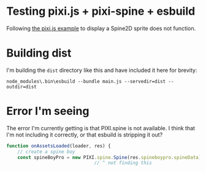# Testing pixi.js + pixi-spine + esbuild

Following [the pixi.js example](https://pixijs.io/examples/?v=dev#/plugin-spine/spineboy-pro.js) to display a Spine2D sprite does not function.

# Building dist

I'm building the `dist` directory like this and have included it here for brevity:

```
node_modules\.bin\esbuild --bundle main.js --servedir=dist --outdir=dist
``` 

# Error I'm seeing

The error I'm currently getting is that PIXI.spine is not available.
I think that I'm not including it correctly, or that esbuild is stripping it out?

```js
function onAssetsLoaded(loader, res) {
	// create a spine boy
	const spineBoyPro = new PIXI.spine.Spine(res.spineboypro.spineData);
	                            // ^ not finding this 
```
